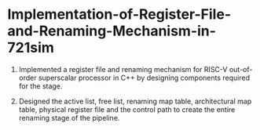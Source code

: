 # Implementation-of-Register-File-and-Renaming-Mechanism-in-721sim
1) Implemented a register file and renaming mechanism for RISC-V out-of-order superscalar processor in C++ by designing
components required for the stage.

2) Designed the active list, free list, renaming map table, architectural map table, physical register file and the control path
to create the entire renaming stage of the pipeline.
